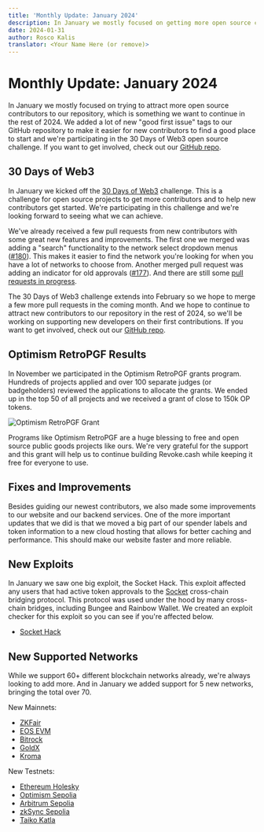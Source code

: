 ```yaml
---
title: 'Monthly Update: January 2024'
description: In January we mostly focused on getting more open source contributors. We added a lot of new "good first issue" tags to our GitHub repository and we're participating in the 30 Days of Web3 open source challenge.
date: 2024-01-31
author: Rosco Kalis
translator: <Your Name Here (or remove)>
---
```


# Monthly Update: January 2024

In January we mostly focused on trying to attract more open source contributors to our repository, which is something we want to continue in the rest of 2024. We added a lot of new "good first issue" tags to our GitHub repository to make it easier for new contributors to find a good place to start and we're participating in the 30 Days of Web3 open source challenge. If you want to get involved, check out our [GitHub repo](https://github.com/RevokeCash/revoke.cash).

## 30 Days of Web3

In January we kicked off the [30 Days of Web3](https://onchainsquad.com/onchainsquad.com/hackathons/30-days-of-web3/) challenge. This is a challenge for open source projects to get more contributors and to help new contributors get started. We're participating in this challenge and we're looking forward to seeing what we can achieve.

We've already received a few pull requests from new contributors with some great new features and improvements. The first one we merged was adding a "search" functionality to the network select dropdown menus ([#180](https://github.com/RevokeCash/revoke.cash/pull/180)). This makes it easier to find the network you're looking for when you have a lot of networks to choose from. Another merged pull request was adding an indicator for old approvals ([#177](https://github.com/RevokeCash/revoke.cash/pull/177)). And there are still some [pull requests in progress](https://github.com/RevokeCash/revoke.cash/pulls?q=is%3Apr+is%3Aopen+sort%3Aupdated-desc).

The 30 Days of Web3 challenge extends into February so we hope to merge a few more pull requests in the coming month. And we hope to continue to attract new contributors to our repository in the rest of 2024, so we'll be working on supporting new developers on their first contributions. If you want to get involved, check out our [GitHub repo](https://github.com/RevokeCash/revoke.cash).

## Optimism RetroPGF Results

In November we participated in the Optimism RetroPGF grants program. Hundreds of projects applied and over 100 separate judges (or badgeholders) reviewed the applications to allocate the grants. We ended up in the top 50 of all projects and we received a grant of close to 150k OP tokens.

![Optimism RetroPGF Grant](/assets/images/blog/2024/monthly-update-january/optimism-retropgf.jpg)

Programs like Optimism RetroPGF are a huge blessing to free and open source public goods projects like ours. We're very grateful for the support and this grant will help us to continue building Revoke.cash while keeping it free for everyone to use.

## Fixes and Improvements

Besides guiding our newest contributors, we also made some improvements to our website and our backend services. One of the more important updates that we did is that we moved a big part of our spender labels and token information to a new cloud hosting that allows for better caching and performance. This should make our website faster and more reliable.

## New Exploits

In January we saw one big exploit, the Socket Hack. This exploit affected any users that had active token approvals to the [Socket](https://socket.tech) cross-chain bridging protocol. This protocol was used under the hood by many cross-chain bridges, including Bungee and Rainbow Wallet. We created an exploit checker for this exploit so you can see if you're affected below.

- [Socket Hack](/exploits/socket)

## New Supported Networks

While we support 60+ different blockchain networks already, we're always looking to add more. And in January we added support for 5 new networks, bringing the total over 70.

New Mainnets:

- [ZKFair](/token-approval-checker/zkfair)
- [EOS EVM](/token-approval-checker/eos-evm)
- [Bitrock](/token-approval-checker/bitrock)
- [GoldX](/token-approval-checker/goldx)
- [Kroma](/token-approval-checker/kroma)

New Testnets:

- [Ethereum Holesky](/token-approval-checker/ethereum-holesky)
- [Optimism Sepolia](/token-approval-checker/optimism-sepolia)
- [Arbitrum Sepolia](/token-approval-checker/arbitrum-sepolia)
- [zkSync Sepolia](/token-approval-checker/zksync-sepolia)
- [Taiko Katla](/token-approval-checker/taiko-katla)
